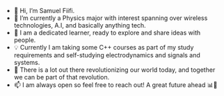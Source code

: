 - 👋 Hi, I’m Samuel Fiifi.
- 👀 I’m currently a Physics major with interest spanning over wireless technologies, A.I, and basically anything tech.
- 🌱 I am a dedicated learner, ready to explore and share ideas with people.
- 💡  Currently I am taking some C++ courses as part of my study requirements and self-studying electrodynamics and signals and systems. 
- 💞️ There is a lot out there revolutionizing our world today, and together we can be part of that revolution.
- 📫 I am always open so feel free to reach out! A great future ahead 📊🚀


<!---
SamuelX77/SamuelX77 is a ✨ special ✨ repository because its `README.md` (this file) appears on your GitHub profile.
You can click the Preview link to take a look at your changes.
--->
